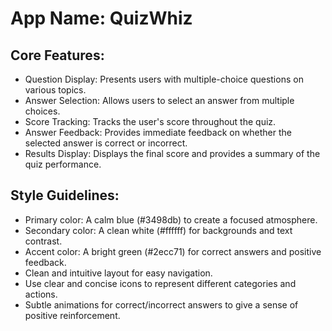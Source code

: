 # **App Name**: QuizWhiz

## Core Features:

- Question Display: Presents users with multiple-choice questions on various topics.
- Answer Selection: Allows users to select an answer from multiple choices.
- Score Tracking: Tracks the user's score throughout the quiz.
- Answer Feedback: Provides immediate feedback on whether the selected answer is correct or incorrect.
- Results Display: Displays the final score and provides a summary of the quiz performance.

## Style Guidelines:

- Primary color: A calm blue (#3498db) to create a focused atmosphere.
- Secondary color: A clean white (#ffffff) for backgrounds and text contrast.
- Accent color: A bright green (#2ecc71) for correct answers and positive feedback.
- Clean and intuitive layout for easy navigation.
- Use clear and concise icons to represent different categories and actions.
- Subtle animations for correct/incorrect answers to give a sense of positive reinforcement.